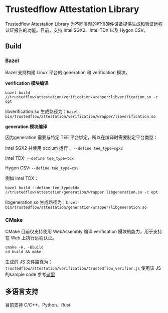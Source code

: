 # Trustedflow Attestation Library

Trustedflow Attestation Library 为不同类型的可信硬件设备提供生成和验证远程认证报告的功能。目前，支持 Intel SGX2、Intel TDX 以及 Hygon CSV。

## Build

### Bazel
Bazel 支持构建 Linux 平台的 generation 和 verification 模块。

**verification 模块编译**
```
bazel build //trustedflow/attestation/verification/wrapper:libverification.so -c opt
```
libverification.so 生成路径为：`bazel-bin/trustedflow/attestation/verification/wrapper/libverification.so`

**generation 模块编译**

因为generation 需要与特定 TEE 平台绑定，所以在编译时需要制定平台类型：

Intel SGX2 并使用 occlum 运行： `--define tee_type=sgx2`

Intel TDX: `--define tee_type=tdx`

Hygon CSV: `--define tee_type=csv`

例如 Intel TDX：
```
bazel build --define tee_type=tdx //trustedflow/attestation/generation/wrapper:libgeneration.so -c opt
```
libgeneration.so 生成路径为：`bazel-bin/trustedflow/attestation/generation/wrapper/libgeneration.so`

### CMake
CMake 目前仅支持使用 WebAssembly 编译 verification 模块的能力，用于支持在 Web 上执行远程认证。
```
cmake -H. -Bbuild
cd build && make
```
生成的 JS 文件路径为：`trustedflow/attestation/verification/trustedflow_verifier.js`
使用该 JS 的sample code 参考[这里](sample/verification/wasm/sample_react_app/README.md)

## 多语言支持

目前支持 C/C++、Python、Rust